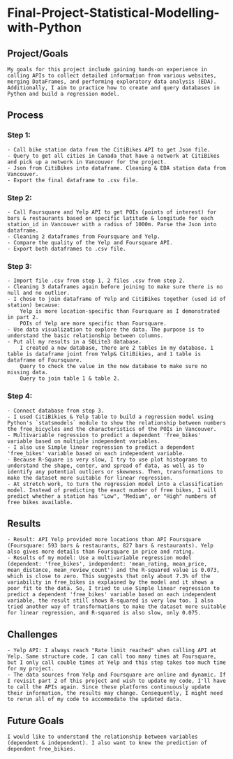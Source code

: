 # Final-Project-Statistical-Modelling-with-Python

## Project/Goals

	My goals for this project include gaining hands-on experience in calling APIs to collect detailed information from various websites, merging DataFrames, and performing exploratory data analysis (EDA). Additionally, I aim to practice how to create and query databases in Python and build a regression model.

## Process

### Step 1: 
	- Call bike station data from the CitiBikes API to get Json file.
	- Query to get all cities in Canada that have a network at CitiBikes and pick up a network in Vancouver for the project.
	- Json from CitiBikes into dataframe. Cleaning & EDA station data from Vancouver.
	- Export the final dataframe to .csv file.
			
### Step 2: 
	- Call Foursquare and Yelp API to get POIs (points of interest) for bars & restaurants based on specific latitude & longitude for each station_id in Vancouver with a radius of 1000m. Parse the Json into dataframe.
	- Cleaning 2 dataframes from Foursquare and Yelp. 
	- Compare the quality of the Yelp and Foursquare API.
	- Export both dataframes to .csv file.
			
### Step 3: 
	- Import file .csv from step 1, 2 files .csv from step 2.
	- Cleaning 3 dataframes again before joining to make sure there is no null and no outlier.
	- I chose to join dataframe of Yelp and CitiBikes together (used id of station) because:
		Yelp is more location-specific than Foursquare as I demonstrated in part 2.
        POIs of Yelp are more specific than Foursquare.
	- Use data visualization to explore the data. The purpose is to understand the basic relationship between columns.
	- Put all my results in a SQLite3 database. 
		I created a new database, there are 2 tables in my database. 1 table is dataframe joint from Yelp& CitiBikies, and 1 table is dataframe of Foursquare.
		Query to check the value in the new database to make sure no missing data. 
		Query to join table 1 & table 2.
	
### Step 4:
	- Connect database from step 3. 
	- I used CitiBikies & Yelp table to build a regression model using Python's `statsmodels` module to show the relationship between numbers the free_bicycles and the characteristics of the POIs in Vancouver.
	- Multivariable regression to predict a dependent 'free_bikes' variable based on multiple independent variables.
	- I also use Simple linear regression to predict a dependent 'free_bikes' variable based on each independent variable.
	- Because R-Square is very slow, I try to use plot histograms to understand the shape, center, and spread of data, as well as to identify any potential outliers or skewness. Then, transformations to make the dataset more suitable for linear regression.
	- At stretch work, to turn the regression model into a classification model. Instead of predicting the exact number of free bikes, I will predict whether a station has "Low", "Medium", or "High" numbers of free bikes available.

## Results
	- Result: API Yelp provided more locations than API Foursquare (Foursquare: 593 bars & restaurants, 827 bars & restaurants). Yelp also gives more details than Foursquare in price and rating.
	- Results of my model: Use a multivariable regression model (dependent: 'free_bikes', independent: 'mean_rating, mean_price, mean_distance, mean_review_count') and the R-squared value is 0.073, which is close to zero. This suggests that only about 7.3% of the variability in free_bikes is explained by the model and it shows a poor fit to the data. So, I tried to use Simple linear regression to predict a dependent 'free_bikes' variable based on each independent variable, the result still shows R-squared is very low too. I also tried another way of transformations to make the dataset more suitable for linear regression, and R-squared is also slow, only 0.075.
	
## Challenges 
	- Yelp API: I always reach "Rate limit reached" when calling API at Yelp. Same structure code, I can call too many times at Foursquare, but I only call couble times at Yelp and this step takes too much time for my project.
	- The data sources from Yelp and Foursquare are online and dynamic. If I revisit part 2 of this project and wish to update my code, I'll have to call the APIs again. Since these platforms continuously update their information, the results may change. Consequently, I might need to rerun all of my code to accommodate the updated data.
	
## Future Goals
	I would like to understand the relationship between variables (dependent & independent). I also want to know the prediction of dependent free_bikies.